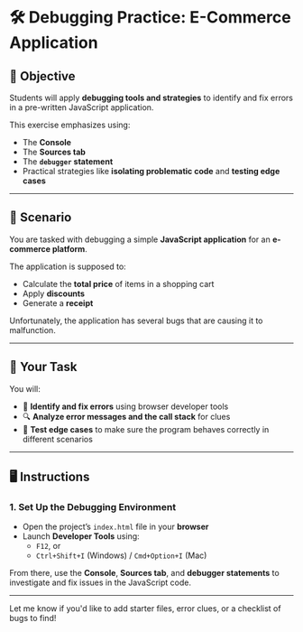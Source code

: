 # 🛠️ Debugging Practice: E-Commerce Application

## 🎯 Objective

Students will apply **debugging tools and strategies** to identify and fix errors in a pre-written JavaScript application.

This exercise emphasizes using:

- The **Console**
- The **Sources tab**
- The **`debugger` statement**
- Practical strategies like **isolating problematic code** and **testing edge cases**

---

## 🛒 Scenario

You are tasked with debugging a simple **JavaScript application** for an **e-commerce platform**.

The application is supposed to:

- Calculate the **total price** of items in a shopping cart
- Apply **discounts**
- Generate a **receipt**

Unfortunately, the application has several bugs that are causing it to malfunction.

---

## 🧩 Your Task

You will:

- 🐛 **Identify and fix errors** using browser developer tools
- 🔍 **Analyze error messages and the call stack** for clues
- 🧪 **Test edge cases** to make sure the program behaves correctly in different scenarios

---

## 🖥️ Instructions

### 1. Set Up the Debugging Environment

- Open the project’s `index.html` file in your **browser**
- Launch **Developer Tools** using:
  - `F12`, or  
  - `Ctrl+Shift+I` (Windows) / `Cmd+Option+I` (Mac)
  
From there, use the **Console**, **Sources tab**, and **debugger statements** to investigate and fix issues in the JavaScript code.

---

Let me know if you'd like to add starter files, error clues, or a checklist of bugs to find!
